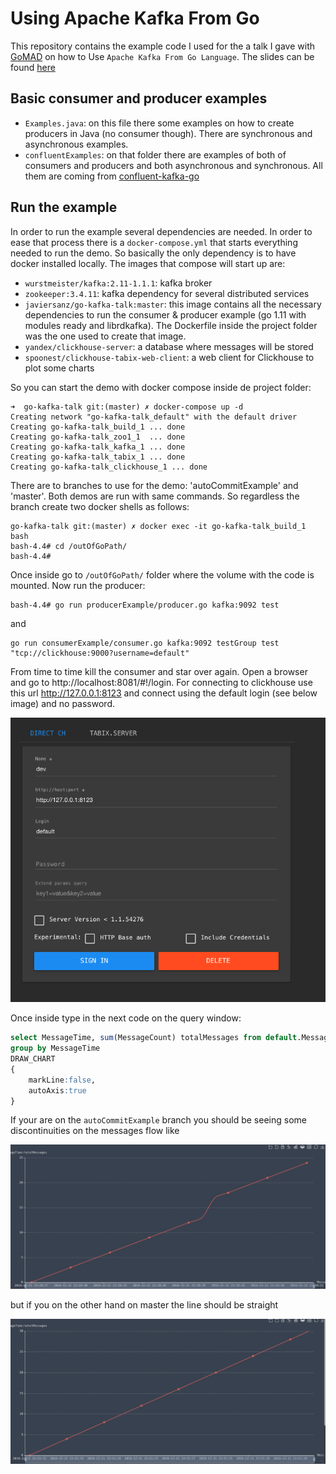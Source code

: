 # Using Apache Kafka From Go

This repository contains the example code I used for the a talk I gave with [GoMAD](https://www.meetup.com/go-mad/)
on how to Use `Apache Kafka From Go Language`. The slides can be found [here](https://es.slideshare.net/FcoJavierSanzOlivera/kafka-from-go)

## Basic consumer and producer examples

- `Examples.java`: on this file there some examples on how to create producers in Java (no consumer though). There are synchronous and asynchronous examples. 
- `confluentExamples`: on that folder there are examples of both of consumers and producers and both asynchronous and synchronous. All them are coming from [confluent-kafka-go](https://github.com/confluentinc/confluent-kafka-go)

## Run the example

In order to run the example several dependencies are needed. In order to ease that process there is a `docker-compose.yml` that starts everything needed to run the demo.
So basically the only dependency is to have docker installed locally. The images that compose will start up are:

- `wurstmeister/kafka:2.11-1.1.1`: kafka broker
- `zookeeper:3.4.11`: kafka dependency for several distributed services
- `javiersanz/go-kafka-talk:master`: this image contains all the necessary dependencies to run the consumer & producer example (go 1.11 with modules ready and librdkafka). The Dockerfile inside the project folder was the one used to create that image.
- `yandex/clickhouse-server`: a database where messages will be stored
- `spoonest/clickhouse-tabix-web-client`: a web client for Clickhouse to plot some charts
  
So you can start the demo with docker compose inside de project folder:

```console
➜  go-kafka-talk git:(master) ✗ docker-compose up -d
Creating network "go-kafka-talk_default" with the default driver
Creating go-kafka-talk_build_1 ... done
Creating go-kafka-talk_zoo1_1  ... done
Creating go-kafka-talk_kafka_1 ... done
Creating go-kafka-talk_tabix_1 ... done
Creating go-kafka-talk_clickhouse_1 ... done
```

There are to branches to use for the demo: 'autoCommitExample' and 'master'. Both demos are run with same commands. So regardless the branch create two docker shells as follows:

```console
go-kafka-talk git:(master) ✗ docker exec -it go-kafka-talk_build_1  bash
bash-4.4# cd /outOfGoPath/
bash-4.4#
```

Once inside go to `/outOfGoPath/` folder where the volume with the code is mounted. Now run the producer:

```console
bash-4.4# go run producerExample/producer.go kafka:9092 test
```

and

```console
go run consumerExample/consumer.go kafka:9092 testGroup test "tcp://clickhouse:9000?username=default"
```

From time to time kill the consumer and star over again. Open a browser and go to http://localhost:8081/#!/login. For connecting to clickhouse use this url http://127.0.0.1:8123 and connect using the default login (see below image) and no password.

![Clickhouse Connection](https://github.com/javier-sanz/go-kafka-talk/raw/master/tabixLogin.png)

Once inside type in the next code on the query window:

```SQL
select MessageTime, sum(MessageCount) totalMessages from default.Messages
group by MessageTime
DRAW_CHART
{
    markLine:false,
    autoAxis:true
}
```

If your are on the `autoCommitExample` branch you should be seeing some discontinuities on the messages flow like

![Autocommit issue](https://github.com/javier-sanz/go-kafka-talk/raw/master/autoCommit.png)

but if you on the other hand on master the line should be straight

![Manual commit](https://github.com/javier-sanz/go-kafka-talk/raw/master/manualCommit.png)
